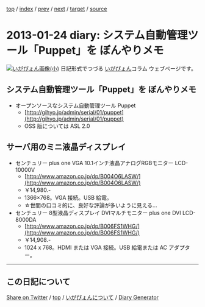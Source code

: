 [top](../index.html) 
 / [index](index.html) 
 / [prev](https://igapyon.github.io/diary/2013/ig130123.html) 
 / [next](https://igapyon.github.io/diary/2013/ig130125.html) 
 / [target](https://igapyon.github.io/diary/2013/ig130124.html) 
 / [source](https://github.com/igapyon/diary/blob/gh-pages/2013/ig130124.html.src.md) 

2013-01-24 diary: システム自動管理ツール「Puppet」を ぼんやりメモ
=====================================================================================================
[![いがぴょん画像(小)](https://igapyon.github.io/diary/images/iga200306s.jpg "いがぴょん")](https://igapyon.github.io/diary/memo/memoigapyon.html) 日記形式でつづる [いがぴょん](https://igapyon.github.io/diary/memo/memoigapyon.html)コラム ウェブページです。

## システム自動管理ツール「Puppet」を ぼんやりメモ


* オープンソースなシステム自動管理ツール Puppet
  * [http://gihyo.jp/admin/serial/01/puppet](http://gihyo.jp/admin/serial/01/puppet)
  * OSS 版については ASL 2.0



## サーバ用のミニ液晶ディスプレイ


* センチュリー plus one VGA 10.1インチ液晶アナログRGBモニター LCD-10000V
  * [http://www.amazon.co.jp/dp/B004O6LASW/](http://www.amazon.co.jp/dp/B004O6LASW/)
  * ￥14,980.-
  * 1366×768。VGA 接続。USB 給電。
  * ☆世間の口コミ的に、良好な評論が多いように見える...
* センチュリー 8型液晶ディスプレイ DVIマルチモニター plus one DVI LCD-8000DA
  * [http://www.amazon.co.jp/dp/B006FS1WHG/](http://www.amazon.co.jp/dp/B006FS1WHG/)
  * ￥14,908.-
  * 1024 x 768。HDMI または VGA 接続。USB 給電または AC アダプター。



----------------------------------------------------------------------------------------------------

## この日記について

[Share on Twitter](https://twitter.com/intent/tweet?hashtags=igapyon%2Cdiary%2C%E3%81%84%E3%81%8C%E3%81%B4%E3%82%87%E3%82%93&text=%E3%82%B7%E3%82%B9%E3%83%86%E3%83%A0%E8%87%AA%E5%8B%95%E7%AE%A1%E7%90%86%E3%83%84%E3%83%BC%E3%83%AB%E3%80%8CPuppet%E3%80%8D%E3%82%92+%E3%81%BC%E3%82%93%E3%82%84%E3%82%8A%E3%83%A1%E3%83%A2&url=https%3A%2F%2Figapyon.github.io%2Fdiary%2F2013%2Fig130124.html) / [top](../index.html) / [いがぴょんについて](https://igapyon.github.io/diary/memo/memoigapyon.html) / [Diary Generator](https://github.com/igapyon/igapyonv3)
